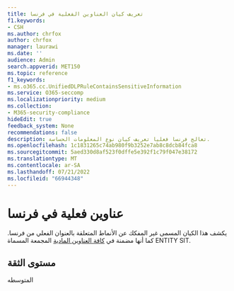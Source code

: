 ```yaml
---
title: تعريف كيان العناوين الفعلية في فرنسا
f1.keywords:
- CSH
ms.author: chrfox
author: chrfox
manager: laurawi
ms.date: ''
audience: Admin
search.appverid: MET150
ms.topic: reference
f1_keywords:
- ms.o365.cc.UnifiedDLPRuleContainsSensitiveInformation
ms.service: O365-seccomp
ms.localizationpriority: medium
ms.collection:
- M365-security-compliance
hideEdit: true
feedback_system: None
recommendations: false
description: تعالج فرنسا فعليا تعريف كيان نوع المعلومات الحساسة.
ms.openlocfilehash: 1c1831265c74ab980f9b3252e7ab8c8dcb84fca8
ms.sourcegitcommit: 5aed330d8af523f0dffe5e392f1c79f047e38172
ms.translationtype: MT
ms.contentlocale: ar-SA
ms.lasthandoff: 07/21/2022
ms.locfileid: "66944348"
---
```

# <a name="france-physical-addresses"></a>عناوين فعلية في فرنسا

يكشف هذا الكيان المسمى غير المفكك عن الأنماط المتعلقة بالعنوان الفعلي من فرنسا. كما أنها مضمنة في [كافة العناوين المادية](sit-defn-all-physical-addresses.md) المجمعة المسماة ENTITY SIT.

## <a name="confidence-level"></a>مستوى الثقة

المتوسطه